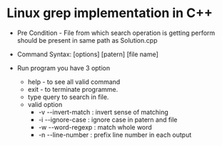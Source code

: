 # Linux grep implementation in C++

- Pre Condition - File from which search operation is getting perform should be present in same path as Solution.cpp

- Command Syntax:
   [options] [patern] [file name]
   
- Run program
   you have 3 option
   - help - to see all valid command
   - exit - to terminate programme.
   - type query to search in file.
   - valid option
	  - -v --invert-match : invert sense of matching
	  - -i --ignore-case : ignore case in patern and file
	  - -w --word-regexp : match whole word
	  - -n --line-number : prefix line number in each output
